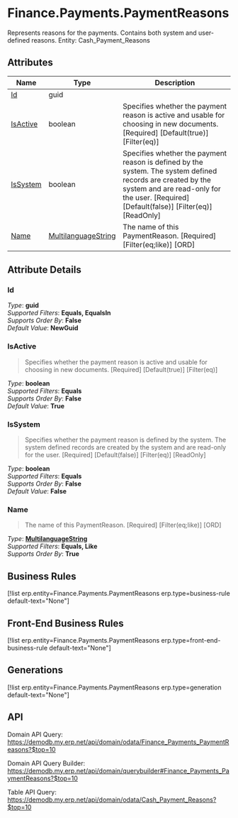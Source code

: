 # Finance.Payments.PaymentReasons

Represents reasons for the payments. Contains both system and user-defined reasons. Entity: Cash_Payment_Reasons

## Attributes

| Name | Type | Description |
| ---- | ---- | --- |
| [Id](Finance.Payments.PaymentReasons.md#Id) | guid |  
| [IsActive](Finance.Payments.PaymentReasons.md#IsActive) | boolean | Specifies whether the payment reason is active and usable for choosing in new documents. [Required] [Default(true)] [Filter(eq)] 
| [IsSystem](Finance.Payments.PaymentReasons.md#IsSystem) | boolean | Specifies whether the payment reason is defined by the system. The system defined records are created by the system and are read-only for the user. [Required] [Default(false)] [Filter(eq)] [ReadOnly] 
| [Name](Finance.Payments.PaymentReasons.md#Name) | [MultilanguageString](../data-types/MultilanguageString.md) | The name of this PaymentReason. [Required] [Filter(eq;like)] [ORD] 


## Attribute Details

### Id

_Type_: **guid**  
_Supported Filters_: **Equals, EqualsIn**  
_Supports Order By_: **False**  
_Default Value_: **NewGuid**  

### IsActive

> Specifies whether the payment reason is active and usable for choosing in new documents. [Required] [Default(true)] [Filter(eq)]

_Type_: **boolean**  
_Supported Filters_: **Equals**  
_Supports Order By_: **False**  
_Default Value_: **True**  

### IsSystem

> Specifies whether the payment reason is defined by the system. The system defined records are created by the system and are read-only for the user. [Required] [Default(false)] [Filter(eq)] [ReadOnly]

_Type_: **boolean**  
_Supported Filters_: **Equals**  
_Supports Order By_: **False**  
_Default Value_: **False**  

### Name

> The name of this PaymentReason. [Required] [Filter(eq;like)] [ORD]

_Type_: **[MultilanguageString](../data-types/MultilanguageString.md)**  
_Supported Filters_: **Equals, Like**  
_Supports Order By_: **True**  



## Business Rules

[!list erp.entity=Finance.Payments.PaymentReasons erp.type=business-rule default-text="None"]

## Front-End Business Rules

[!list erp.entity=Finance.Payments.PaymentReasons erp.type=front-end-business-rule default-text="None"]

## Generations

[!list erp.entity=Finance.Payments.PaymentReasons erp.type=generation default-text="None"]

## API

Domain API Query:
<https://demodb.my.erp.net/api/domain/odata/Finance_Payments_PaymentReasons?$top=10>

Domain API Query Builder:
<https://demodb.my.erp.net/api/domain/querybuilder#Finance_Payments_PaymentReasons?$top=10>

Table API Query:
<https://demodb.my.erp.net/api/domain/odata/Cash_Payment_Reasons?$top=10>

